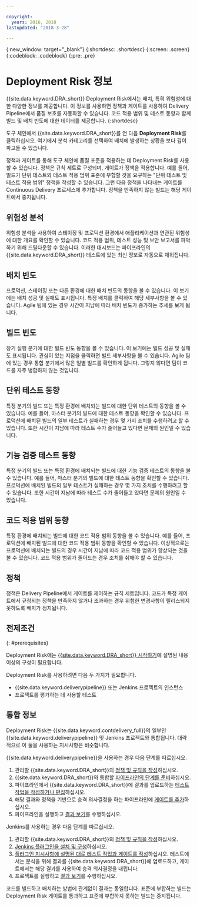 ```yaml
---

copyright:
  years: 2016, 2018
lastupdated: "2018-3-28"

---
```


{:new_window: target="_blank"}
{:shortdesc: .shortdesc}
{:screen: .screen}
{:codeblock: .codeblock}
{:pre: .pre}

# Deployment Risk 정보

{{site.data.keyword.DRA_short}} Deployment Risk에서는 배치, 특히 위험성에 대한 다양한 정보를 제공합니다. 이 정보를 사용하면 정책과 게이트를 사용하여 Delivery Pipeline에서 품질 보호를 자동화할 수 있습니다. 코드 적용 범위 및 테스트 동향과 함께 빌드 및 배치 빈도에 대한 데이터를 제공합니다.
{:shortdesc}

도구 체인에서 {{site.data.keyword.DRA_short}}를 연 다음 **Deployment Risk**를 클릭하십시오. 여기에서 분석 카테고리를 선택하여 배치에 발생하는 상황을 보다 깊이 파고들 수 있습니다.  

정책과 게이트를 통해 도구 체인에 품질 표준을 적용하는 데 Deployment Risk를 사용할 수 있습니다. 정책은 규칙 세트로 구성되며, 게이트가 정책을 적용합니다. 예를 들어, 빌드가 단위 테스트와 테스트 적용 범위 표준에 부합할 것을 요구하는 "단위 테스트 및 테스트 적용 범위" 정책을 작성할 수 있습니다. 그런 다음 정책을 나타내는 게이트를 Continuous Delivery 프로세스에 추가합니다. 정책을 만족하지 않는 빌드는 해당 게이트에서 중지됩니다. 

## 위험성 분석

위험성 분석을 사용하여 스테이징 및 프로덕션 환경에서 애플리케이션과 연관된 위험성에 대한 개요를 확인할 수 있습니다. 코드 적용 범위, 테스트 성능 및 보안 보고서를 파악하기 위해 드릴다운할 수 있습니다. 이러한 대시보드는 파이프라인의 {{site.data.keyword.DRA_short}} 테스트에 있는 최신 정보로 자동으로 채워집니다.

## 배치 빈도

프로덕션, 스테이징 또는 다른 환경에 대한 배치 빈도의 동향을 볼 수 있습니다. 이 보기에는 배치 성공 및 실패도 표시됩니다. 특정 배치를 클릭하여 해당 세부사항을 볼 수 있습니다. Agile 팀에 있는 경우 시간이 지남에 따라 배치 빈도가 증가하는 추세를 보게 됩니다. 

## 빌드 빈도

장기 실행 분기에 대한 빌드 빈도 동향을 볼 수 있습니다. 이 보기에는 빌드 성공 및 실패도 표시됩니다. 관심이 있는 지점을 클릭하면 빌드 세부사항을 볼 수 있습니다. Agile 팀에 있는 경우 통합 분기에서 많은 일별 빌드를 확인하게 됩니다. 그렇지 않다면 팀이 코드를 자주 병합하지 않는 것입니다.

## 단위 테스트 동향

특정 분기의 빌드 또는 특정 환경에 배치되는 빌드에 대한 단위 테스트의 동향을 볼 수 있습니다. 예를 들어, 마스터 분기의 빌드에 대한 테스트 동향을 확인할 수 있습니다. 프로덕션에 배치된 빌드의 일부 테스트가 실패하는 경우 몇 가지 조치를 수행하려고 할 수 있습니다. 또한 시간이 지남에 따라 테스트 수가 줄어들고 있다면 문제의 원인일 수 있습니다.

## 기능 검증 테스트 동향

특정 분기의 빌드 또는 특정 환경에 배치되는 빌드에 대한 기능 검증 테스트의 동향을 볼 수 있습니다. 예를 들어, 마스터 분기의 빌드에 대한 테스트 동향을 확인할 수 있습니다. 프로덕션에 배치된 빌드의 일부 테스트가 실패하는 경우 몇 가지 조치를 수행하려고 할 수 있습니다. 또한 시간이 지남에 따라 테스트 수가 줄어들고 있다면 문제의 원인일 수 있습니다.

## 코드 적용 범위 동향

특정 환경에 배치되는 빌드에 대한 코드 적용 범위 동향을 볼 수 있습니다. 예를 들어, 프로덕션에 배치된 빌드에 대한 코드 적용 범위 동향을 확인할 수 있습니다. 이상적으로는 프로덕션에 배치되는 빌드의 경우 시간이 지남에 따라 코드 적용 범위가 향상되는 것을 볼 수 있습니다. 코드 적용 범위가 줄어드는 경우 조치를 취해야 할 수 있습니다.

## 정책

정책은 Delivery Pipeline에서 게이트를 제어하는 규칙 세트입니다. 코드가 특정 게이트에서 규정되는 정책을 만족하지 않거나 초과하는 경우 위험한 변경사항이 릴리스되지 못하도록 배치가 정지됩니다.


## 전제조건
{: #prerequisites}

Deployment Risk에는 [{{site.data.keyword.DRA_short}} 시작하기](/docs/services/DevOpsInsights/index.html)에 설명된 내용 이상의 구성이 필요합니다.

Deployment Risk를 사용하려면 다음 두 가지가 필요합니다.

* {{site.data.keyword.deliverypipeline}} 또는 Jenkins 프로젝트의 인스턴스
* 프로젝트를 평가하는 데 사용할 테스트

## 통합 정보

Deployment Risk는 {{site.data.keyword.contdelivery_full}}의 일부인 {{site.data.keyword.deliverypipeline}} 및 Jenkins 프로젝트와 통합됩니다. 대략적으로 이 둘을 사용하는 지시사항은 비슷합니다.  

{{site.data.keyword.deliverypipeline}}을 사용하는 경우 다음 단계를 따르십시오.

1. 관리할 {{site.data.keyword.DRA_short}}의 [정책 및 규칙을 작성](risk_policies.html)하십시오.
2. {{site.data.keyword.DRA_short}}와 통합할 [파이프라인의 단계를 준비](risk_cd.html)하십시오.
3. 파이프라인에서 {{site.data.keyword.DRA_short}}에 결과를 업로드하는 [테스트 작업을 작성하거나 편집](risk_cd.html)하십시오.
4. 해당 결과와 정책을 기반으로 승격 의사결정을 하는 파이프라인에 [게이트를 추가](risk_cd.html)하십시오.
5. 파이프라인을 실행하고 [결과 보기](results.html)를 수행하십시오.

Jenkins를 사용하는 경우 다음 단계를 따르십시오.

1. 관리할 {{site.data.keyword.DRA_short}}의 [정책 및 규칙을 작성](risk_policies.html)하십시오.
2. [Jenkins 플러그인을 설치 및 구성](https://wiki.jenkins.io/display/JENKINS/IBM+Cloud+DevOps+Plugin)하십시오.
3. [플러그인 지시사항에 설명된 대로 테스트 작업과 게이트를 작성](https://wiki.jenkins.io/display/JENKINS/IBM+Cloud+DevOps+Plugin)하십시오. 테스트에서는 분석을 위해 결과를 {{site.data.keyword.DRA_short}}에 업로드하고, 게이트에서는 해당 결과를 사용하여 승격 의사결정을 내립니다.
4. 프로젝트를 실행하고 [결과 보기](results.html)를 수행하십시오. 

코드를 빌드하고 배치하는 방법에 관계없이 결과는 동일합니다. 표준에 부합하는 빌드는 Deployment Risk 게이트를 통과하고 표준에 부합하지 못하는 빌드는 중지됩니다. 
